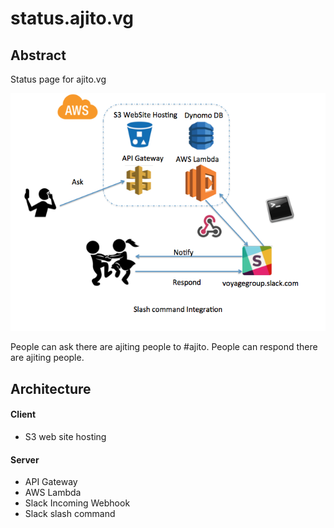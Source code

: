 # status.ajito.vg

## Abstract
Status page for ajito.vg

![](/docs/architecture.png)

People can ask there are ajiting people to #ajito.
People can respond there are ajiting people.

## Architecture

#### Client
- S3 web site hosting

#### Server
- API Gateway
- AWS Lambda
- Slack Incoming Webhook
- Slack slash command
